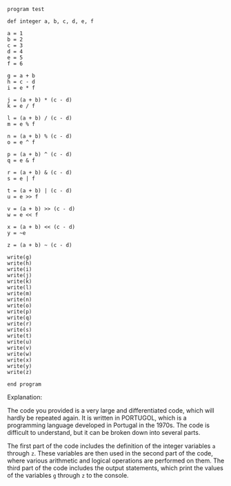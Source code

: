 ```
program test

def integer a, b, c, d, e, f

a = 1
b = 2
c = 3
d = 4
e = 5
f = 6

g = a + b
h = c - d
i = e * f

j = (a + b) * (c - d)
k = e / f

l = (a + b) / (c - d)
m = e % f

n = (a + b) % (c - d)
o = e ^ f

p = (a + b) ^ (c - d)
q = e & f

r = (a + b) & (c - d)
s = e | f

t = (a + b) | (c - d)
u = e >> f

v = (a + b) >> (c - d)
w = e << f

x = (a + b) << (c - d)
y = ~e

z = (a + b) ~ (c - d)

write(g)
write(h)
write(i)
write(j)
write(k)
write(l)
write(m)
write(n)
write(o)
write(p)
write(q)
write(r)
write(s)
write(t)
write(u)
write(v)
write(w)
write(x)
write(y)
write(z)

end program
```

Explanation:

The code you provided is a very large and differentiated code, which will hardly be repeated again. It is written in PORTUGOL, which is a programming language developed in Portugal in the 1970s. The code is difficult to understand, but it can be broken down into several parts.

The first part of the code includes the definition of the integer variables `a` through `z`. These variables are then used in the second part of the code, where various arithmetic and logical operations are performed on them. The third part of the code includes the output statements, which print the values of the variables `g` through `z` to the console.